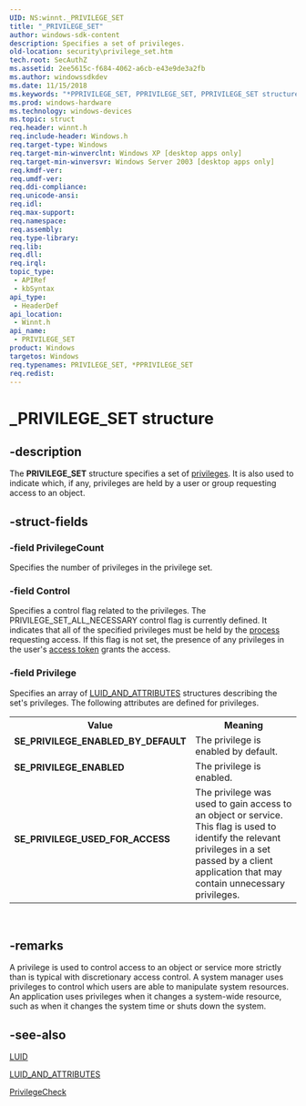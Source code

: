 ```yaml
---
UID: NS:winnt._PRIVILEGE_SET
title: "_PRIVILEGE_SET"
author: windows-sdk-content
description: Specifies a set of privileges.
old-location: security\privilege_set.htm
tech.root: SecAuthZ
ms.assetid: 2ee5615c-f684-4062-a6cb-e43e9de3a2fb
ms.author: windowssdkdev
ms.date: 11/15/2018
ms.keywords: "*PPRIVILEGE_SET, PPRIVILEGE_SET, PPRIVILEGE_SET structure pointer [Security], PRIVILEGE_SET, PRIVILEGE_SET structure [Security], SE_PRIVILEGE_ENABLED, SE_PRIVILEGE_ENABLED_BY_DEFAULT, SE_PRIVILEGE_USED_FOR_ACCESS, _PRIVILEGE_SET, _win32_privilege_set_str, security.privilege_set, winnt/PPRIVILEGE_SET, winnt/PRIVILEGE_SET"
ms.prod: windows-hardware
ms.technology: windows-devices
ms.topic: struct
req.header: winnt.h
req.include-header: Windows.h
req.target-type: Windows
req.target-min-winverclnt: Windows XP [desktop apps only]
req.target-min-winversvr: Windows Server 2003 [desktop apps only]
req.kmdf-ver: 
req.umdf-ver: 
req.ddi-compliance: 
req.unicode-ansi: 
req.idl: 
req.max-support: 
req.namespace: 
req.assembly: 
req.type-library: 
req.lib: 
req.dll: 
req.irql: 
topic_type:
 - APIRef
 - kbSyntax
api_type:
 - HeaderDef
api_location:
 - Winnt.h
api_name:
 - PRIVILEGE_SET
product: Windows
targetos: Windows
req.typenames: PRIVILEGE_SET, *PPRIVILEGE_SET
req.redist: 
---
```


# _PRIVILEGE_SET structure


## -description


The <b>PRIVILEGE_SET</b> structure specifies a set of <a href="https://msdn.microsoft.com/2fe6cfd3-8a2e-4dbe-9fb8-332633daa97a">privileges</a>. It is also used to indicate which, if any, privileges are held by a user or group requesting access to an object.


## -struct-fields




### -field PrivilegeCount

Specifies the number of privileges in the privilege set.


### -field Control

Specifies a control flag related to the privileges. The PRIVILEGE_SET_ALL_NECESSARY control flag is currently defined. It indicates that all of the specified privileges must be held by the <a href="https://msdn.microsoft.com/2fe6cfd3-8a2e-4dbe-9fb8-332633daa97a">process</a> requesting access. If this flag is not set, the presence of any privileges in the user's <a href="https://msdn.microsoft.com/0baaa937-f635-4500-8dcd-9dbbd6f4cd02">access token</a> grants the access.


### -field Privilege

Specifies an array of 
<a href="https://msdn.microsoft.com/f337b561-4b67-42a0-b8de-06f546bafb26">LUID_AND_ATTRIBUTES</a> structures describing the set's privileges. The following attributes are defined for privileges. 




					

<table>
<tr>
<th>Value</th>
<th>Meaning</th>
</tr>
<tr>
<td width="40%"><a id="SE_PRIVILEGE_ENABLED_BY_DEFAULT"></a><a id="se_privilege_enabled_by_default"></a><dl>
<dt><b>SE_PRIVILEGE_ENABLED_BY_DEFAULT</b></dt>
</dl>
</td>
<td width="60%">
The privilege is enabled by default.

</td>
</tr>
<tr>
<td width="40%"><a id="SE_PRIVILEGE_ENABLED"></a><a id="se_privilege_enabled"></a><dl>
<dt><b>SE_PRIVILEGE_ENABLED</b></dt>
</dl>
</td>
<td width="60%">
The privilege is enabled.

</td>
</tr>
<tr>
<td width="40%"><a id="SE_PRIVILEGE_USED_FOR_ACCESS"></a><a id="se_privilege_used_for_access"></a><dl>
<dt><b>SE_PRIVILEGE_USED_FOR_ACCESS</b></dt>
</dl>
</td>
<td width="60%">
The privilege was used to gain access to an object or service. This flag is used to identify the relevant privileges in a set passed by a client application that may contain unnecessary privileges.

</td>
</tr>
</table>
 


## -remarks



A privilege is used to control access to an object or service more strictly than is typical with discretionary access control. A system manager uses privileges to control which users are able to manipulate system resources. An application uses privileges when it changes a system-wide resource, such as when it changes the system time or shuts down the system.




## -see-also




<a href="https://msdn.microsoft.com/a812a46b-f23f-45b1-a6c6-48f931b78750">LUID</a>



<a href="https://msdn.microsoft.com/f337b561-4b67-42a0-b8de-06f546bafb26">LUID_AND_ATTRIBUTES</a>



<a href="https://msdn.microsoft.com/a73d934a-1abf-4e60-bf0a-6c4629f28f7a">PrivilegeCheck</a>
 

 

